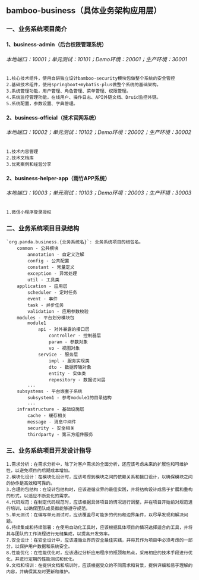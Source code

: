 ## bamboo-business（具体业务架构应用层）

### 一、业务系统项目简介
#### 1、business-admin（后台权限管理系统）
###### 本地端口：10001；单元测试：10101；Demo环境：20001；生产环境：30001
    1.核心技术组件，使用自研独立设计bamboo-security模块包做整个系统的安全管控
    2.基础技术组件，使用springboot+mybatis-plus做整个系统的基础架构。
    3.系统管理功能，用户管理、角色管理、菜单管理、权限管理。
    4.系统监控管理功能，在线用户、操作日志、API外链文档、Druid监控外链。
    5.系统配置，参数设置、字典管理。
#### 2、business-official（技术官网系统）
###### 本地端口：10002；单元测试：10102；Demo环境：20002；生产环境：30002
    1.技术内容管理
    2.技术文档库
    3.优秀案例和经验分享
#### 2、business-helper-app（雨竹APP系统）
###### 本地端口：10003；单元测试：10103；Demo环境：20003；生产环境：30003
    1.微信小程序登录授权

### 二、业务系统项目目录结构
    `org.panda.business.{业务系统名}`: 业务系统项目的根包名。
        common - 公共模块
            annotation - 自定义注解
            config - 公共配置
            constant - 常量定义
            exception - 异常处理
            util - 工具类
        application - 应用层
            scheduler - 定时任务
            event - 事件
            task - 异步任务
            validation - 应用参数校验
        modules - 平台划分模块包
            module1
                api - 对外暴露的接口层
                    controller - 控制器层
                    param - 参数对象
                    vo - 视图对象
                service - 服务层
                    impl - 服务实现类
                    dto - 数据传输对象
                    entity - 实体类
                    repository - 数据访问层
            ...
        subsystems - 平台嵌套子系统
            subsystem1 - 参考module1的目录结构
            ...
        infrastructure - 基础设施层
            cache - 缓存相关
            message - 消息中间件
            security - 安全相关
            thirdparty - 第三方组件服务

### 三、业务系统项目开发设计指导
    1.需求分析：在需求分析中，除了对客户需求的全面分析，还应该考虑未来的扩展性和可维护性，以避免项目的后期成本增加。
    2.模块化设计：在模块化设计时，应该考虑到模块之间的依赖关系和接口设计，以确保模块之间的协作是高效和可靠的。
    3.合理的包结构：在设计包结构时，应该遵循业界的最佳实践，并将结构设计成易于扩展和重构的形式，以适应不断变化的需求。
    4.代码规范：在制定代码规范时，应该根据具体项目的情况进行调整，并在项目开始前对规范进行培训，以确保团队成员都能够遵守规范。
    5.单元测试：在编写单元测试时，应该覆盖尽可能多的代码和边界条件，以尽早发现和解决问题。
    6.持续集成和持续部署：在使用自动化工具时，应该根据具体项目的情况选择适合的工具，并将其与团队的工作流程进行无缝集成，以提高开发效率。
    7.安全设计：在安全设计中，应该遵循业界的安全最佳实践，并将其作为项目中必须考虑的一部分，以保护用户数据和系统安全。
    8.性能优化：在性能优化时，应该通过分析应用程序的瓶颈和热点，采用相应的技术手段进行优化，并进行定期的性能测试和优化。
    9.文档和培训：在提供文档和培训时，应该根据受众的不同需求和背景，提供详细和易于理解的内容，并确保其及时更新和维护。
